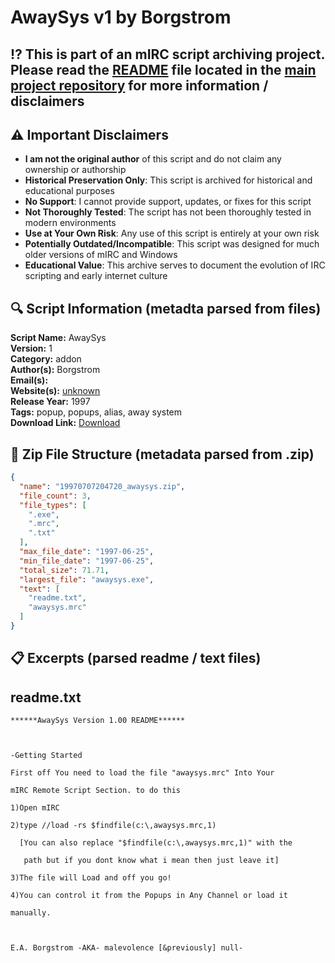 # AwaySys v1 by Borgstrom

## ⁉️ This is part of an mIRC script archiving project. Please read the [README](https://github.com/sorzkode/mirc_scripts_archive/blob/main/README.md) file located in the [main project repository](https://github.com/sorzkode/mirc_scripts_archive) for more information / disclaimers  

## ⚠️ Important Disclaimers

- **I am not the original author** of this script and do not claim any ownership or authorship
- **Historical Preservation Only**: This script is archived for historical and educational purposes
- **No Support**: I cannot provide support, updates, or fixes for this script
- **Not Thoroughly Tested**: The script has not been thoroughly tested in modern environments
- **Use at Your Own Risk**: Any use of this script is entirely at your own risk
- **Potentially Outdated/Incompatible**: This script was designed for much older versions of mIRC and Windows
- **Educational Value**: This archive serves to document the evolution of IRC scripting and early internet culture

## 🔍 Script Information (metadta parsed from files)

**Script Name:** AwaySys  
**Version:** 1  
**Category:** addon  
**Author(s):** Borgstrom  
**Email(s):** <unknown>  
**Website(s):** [unknown](unknown)  
**Release Year:** 1997  
**Tags:** popup, popups, alias, away system  
**Download Link:** [Download](https://github.com/sorzkode/mirc_scripts_archive/raw/main/hawkee.com/19970707204720_awaysys/19970707204720_awaysys.zip)  

## 📂 Zip File Structure (metadata parsed from .zip)

```json
{
  "name": "19970707204720_awaysys.zip",
  "file_count": 3,
  "file_types": [
    ".exe",
    ".mrc",
    ".txt"
  ],
  "max_file_date": "1997-06-25",
  "min_file_date": "1997-06-25",
  "total_size": 71.71,
  "largest_file": "awaysys.exe",
  "text": [
    "readme.txt",
    "awaysys.mrc"
  ]
}
```

## 📋 Excerpts (parsed readme / text files)

## readme.txt

```text
******AwaySys Version 1.00 README******

-Getting Started
First off You need to load the file "awaysys.mrc" Into Your
mIRC Remote Script Section. to do this 
1)Open mIRC
2)type //load -rs $findfile(c:\,awaysys.mrc,1)
  [You can also replace "$findfile(c:\,awaysys.mrc,1)" with the
   path but if you dont know what i mean then just leave it]
3)The file will Load and off you go!
4)You can control it from the Popups in Any Channel or load it 
manually.

E.A. Borgstrom -AKA- malevolence [&previously] null-

```
